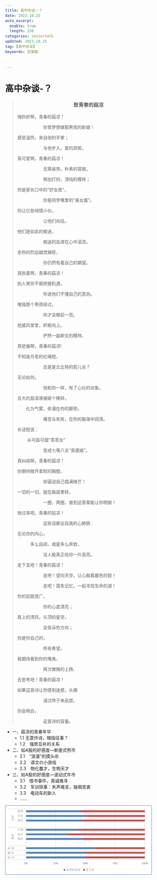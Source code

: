 ```yaml
---
title: 高中杂谈－？
date: 2023.10.25
auto_excerpt:
  enable: true
  length: 150
categories: seniortalk
updated: 2023.10.25
tag: [高中杂谈]
keywords: 恋爱脑


---
```


# 高中杂谈-？



> <html>
> <body>
>
>   <h3 style='text-align:center;'>致青春的菇凉</h3> 
>
> </body>
> </html>
>
> 嗨你好啊，青春的菇凉！
>
> 　　　　　　你曾梦想做那男孩的新娘！
>
> 感受温热，来自他的手掌；
>
> 　　　　　　与他步入，爱的洞房。
>
>  
>
> 真可爱啊，青春的菇凉！
>
> 　　　　　　无需装饰，朴素的容貌，
>
> 　　　　　　稍加打扮，清纯的模样；
>
> 你是家长口中的“好女孩”，
>
> 　　　　　　你是同学嘴里的“美女酱”。
>
>  
>
> 你让亿些纯情小伙，
>
> 　　　　　　让他们向往。
>
> 他们是如此的痴迷，
>
> 　　　　　　痴迷的血液在心中滚烫。
>
> 赤热的烈焰越焚越旺，
>
> 　　　　　　你仍然有着自己的期望。
>
>  
>
> 真执着啊，青春的菇凉！
>
> 别人笑你不屑把握机遇，
>
> 　　　　　　你说他们不懂自己的意向。
>
> 唯独那个男孩经过，
>
> 　　　　　　你才会眼前一亮。
>
> 他威风堂堂，积极向上。
>
> 　　　　　　俨然一副斯文的模样。
>
>  
>
> 真悲催啊，青春的菇凉!
>
> 不知是月老的红绳短，
>
> 　　　　　　还是是丘比特的箭儿长？
>
> 无论如何，
>
> 　　　　　　他和你一样，有了心仪的对象。
>
> 豆大的盐溶液被砸个稀碎，
>
> 　　化为气雾，弥漫在你的脚旁。
>
> 　　　　　　痛苦与失败，在你的脑海中回荡。
>
> 长话短说：
>
> ​    　　从可盐可甜“乖乖女”
>
> 　　　　　　变成七嘴八舌“臭婆娘”。
>
>  
>
>  
>
> 真纠结啊，青春的菇凉！
>
> 你期待敞开柔软的胸膛，
>
> 　　　　　　却逼迫自己插满锋芒！
>
> 一切的一切，就在脑袋里转，
>
> 　　　　　　一圈，两圈，直到这答案能让你明朗！
>
>  
>
> 快过来吧，青春的姑凉！
>
> 　　　　　　这些话都出自我的心肺肠：
>
> 无论你的内心，
>
> 　　　多么自闭、或是多么奔放，
>
> 　　　　　　没人能真正给你一片高亮。
>
>  
>
> 走下去吧！青春的菇凉！
>
> 　　　　　　走吧！望向天空，让心敲着暮色的鼓！
>
> 　　　　　　走吧！莫失记忆，一起寻找生命的湖！
>
> 你的前路宽广，
>
> 　　　　　　你的心底清亮；
>
> 肩上的清风，头顶的星空，
>
> 　　　　　　会告诉你方向；
>
> 你是你自己的，
>
> 　　　　　　所有希望。
>
> 我期待看到你的嘴角，
>
> 　　　　　　再次微微的上扬．
>
> 
>
> 去思考吧！青春的菇凉！
>
> 如果这首诗让你感到迷惑，头痛
>
> 　　　　　　请过阵子来品尝。
>
> 你会明白，
>
> 　　　　　　这首诗的容量。

- 一、菇凉的青春年华
  - 1.1 	无意作诗，暗指往事？
  - 1.2　强势互补的关系
- 二、如A股的好感度—断崖式熊市
  - 2.1　“浪漫”的摸头杀
  - 2.2　语文の小游戏
  - 2.3　物化蠢才，生物天才
- 三、如A股的好感度—波动式牛市
  - 3.1　借书事件，真诚难寻
  - 3.2　军训琐事：失声难言，独咽苦衷
  - 3.3　电动车的新人
  - ......

<img src="./seniortalk-untitle/image-20231030210324629.png" alt="image-20231030210324629" style="zoom:50%;" />